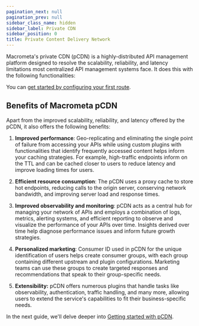 ```yaml
---
pagination_next: null
pagination_prev: null
sidebar_class_name: hidden
sidebar_label: Private CDN
sidebar_position: 0
title: Private Content Delivery Network
---
```


Macrometa's private CDN (pCDN) is a highly-distributed API management platform designed to resolve the scalability, reliability, and latency limitations most centralized API management systems face. It does this with the following functionalities:

<grid cols={4}>
  <card
    heading="Distributed API handling"
    description="A distributed system to receive and distribute API traffic to improve performance"
    href="/pcdn/getting-started/"
  />
    <card
    heading="Load balancing"
    description="Use upstream nodes to balance API traffic load to prevent server overload."
    href="/pcdn/getting-started/set-up-load-bal/"
  />
    <card
    heading="Rate limiting"
    description="Set API thresholds to control and limit server resource consumption."
    href="/pcdn/getting-started/rate-limiting/"
   />
    <card
    heading="Authentication"
    description="Control access to your APIs with customizable plugins."
    href="/pcdn/plugin/authenticate/"
  />
</grid>


You can [get started by configuring your first route](./01-getting-started/index.md). 

## Benefits of Macrometa pCDN

Apart from the improved scalability, reliability, and latency offered by the pCDN, it also offers the following benefits:

1. **Improved performance**: Geo-replicating and eliminating the single point of failure from accessing your APIs while using custom plugins with functionalities that identify frequently accessed content helps inform your caching strategies. For example, high-traffic endpoints inform on the TTL and can be cached closer to users to reduce latency and improve loading times for users. 

2. **Efficient resource consumption**: The pCDN uses a proxy cache to store hot endpoints, reducing calls to the origin server, conserving network bandwidth, and improving server load and response times.  

3. **Improved observability and monitoring**: pCDN acts as a central hub for managing your network of APIs and employs a combination of logs, metrics, alerting systems, and efficient reporting to observe and visualize the performance of your APIs over time. Insights derived over time help diagnose performance issues and inform future growth strategies. 

4. **Personalized marketing**: Consumer ID used in pCDN for the unique identification of users helps create consumer groups, with each group containing different upstream and plugin configurations. Marketing teams can use these groups to create targeted responses and recommendations that speak to their group-specific needs.

5. **Extensibility:** pCDN offers numerous plugins that handle tasks like observability, authentication, traffic handling, and many more, allowing users to extend the service's capabilities to fit their business-specific needs.

In the next guide, we'll delve deeper into [Getting started with pCDN](./01-getting-started/index.md).